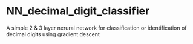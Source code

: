 # NN_decimal_digit_classifier

A simple 2 & 3 layer nerural network for classification or identification of decimal digits using gradient descent
